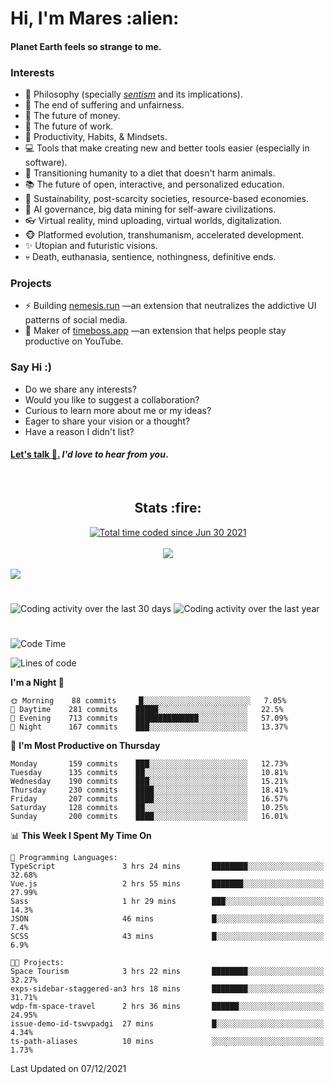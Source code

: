 <h1>Hi, I'm Mares :alien:</h1>

#### Planet Earth feels so strange to me.

### **Interests**

- 🌊 Philosophy (specially [_sentism_][sentismmedium] and its implications).
- 🎯 The end of suffering and unfairness.
- 💸 The future of money.
- 💼 The future of work.
- 🧠 Productivity, Habits, & Mindsets.
- 💻 Tools that make creating new and better tools easier (especially in software).
- 🥗 Transitioning humanity to a diet that doesn't harm animals.
- 📚 The future of open, interactive, and personalized education.
- 🌱 Sustainability, post-scarcity societies, resource-based economies.
- 🤖 AI governance, big data mining for self-aware civilizations.
- 👓 Virtual reality, mind uploading, virtual worlds, digitalization.
- 🐵 Platformed evolution, transhumanism, accelerated development.
- ✨ Utopian and futuristic visions.
- 💀 Death, euthanasia, sentience, nothingness, definitive ends.


### **Projects**

- ⚡ Building [nemesis.run](https://nemesis.run) —an extension that neutralizes the addictive UI patterns of social media.
- 💎 Maker of [timeboss.app](https://timeboss.app) —an extension that helps people stay productive on YouTube.


### **Say Hi :)**

- Do we share any interests?
- Would you like to suggest a collaboration?
- Curious to learn more about me or my ideas?
- Eager to share your vision or a thought?
- Have a reason I didn't list?

#### [Let's talk :wave:.](mailto:mareszhar@gmail.com) _I'd love to hear from you_.

[sentismmedium]: https://medium.com/@mareszhar/born-a-prisoner-a-reflection-about-life-its-struggles-and-a-plan-to-escape-d8566ce9b026

<br>

<h2 align="center">Stats :fire:</h2>

<div align="center">
  <a href="https://wakatime.com/@cfdc0e0d-4860-4b62-9ff0-cb659185525e">
    <img src="https://wakatime.com/badge/user/cfdc0e0d-4860-4b62-9ff0-cb659185525e.svg" alt="Total time coded since Jun 30 2021" />
  </a>
</div>

<br>

<div align="center">
  <img src="https://github-readme-streak-stats.herokuapp.com?user=mareszhar&theme=black-ice&hide_border=true&stroke=FFFFFF15&ring=DF8FFE&fire=DF8FFE&currStreakLabel=DF8FFE&background=1A232A&currStreakNum=86FFAB&dates=B1AAB3FF">
</div>

<!-- Add or remove this: &dates=B1AAB3FF at the end of the streak stats URL if they get bugged and aren't updating -->

<br>

<img src="https://activity-graph.herokuapp.com/graph?username=mareszhar&theme=nord&bg_color=00000000&color=979797&line=DF8FFE&point=00000000&area=true&hide_border=true">

<br>

<h1></h1>

<img src="https://wakatime.com/share/@mares/5df0ff02-9c79-41b4-b540-51dc9c65a57b.svg" alt="Coding activity over the last 30 days" />
<img src="https://wakatime.com/share/@mares/ea89ba71-f374-40af-930c-e0655909fe37.svg" alt="Coding activity over the last year" />

<h1></h1>

<!--START_SECTION:waka-->
![Code Time](http://img.shields.io/badge/Code%20Time-365%20hrs%2058%20mins-blue)

![Lines of code](https://img.shields.io/badge/From%20Hello%20World%20I%27ve%20Written-114%20Thousand%20lines%20of%20code-blue)

**I'm a Night 🦉** 

```text
🌞 Morning    88 commits     █░░░░░░░░░░░░░░░░░░░░░░░░   7.05% 
🌆 Daytime    281 commits    █████░░░░░░░░░░░░░░░░░░░░   22.5% 
🌃 Evening    713 commits    ██████████████░░░░░░░░░░░   57.09% 
🌙 Night      167 commits    ███░░░░░░░░░░░░░░░░░░░░░░   13.37%

```
📅 **I'm Most Productive on Thursday** 

```text
Monday       159 commits    ███░░░░░░░░░░░░░░░░░░░░░░   12.73% 
Tuesday      135 commits    ██░░░░░░░░░░░░░░░░░░░░░░░   10.81% 
Wednesday    190 commits    ███░░░░░░░░░░░░░░░░░░░░░░   15.21% 
Thursday     230 commits    ████░░░░░░░░░░░░░░░░░░░░░   18.41% 
Friday       207 commits    ████░░░░░░░░░░░░░░░░░░░░░   16.57% 
Saturday     128 commits    ██░░░░░░░░░░░░░░░░░░░░░░░   10.25% 
Sunday       200 commits    ████░░░░░░░░░░░░░░░░░░░░░   16.01%

```


📊 **This Week I Spent My Time On** 

```text
💬 Programming Languages: 
TypeScript               3 hrs 24 mins       ████████░░░░░░░░░░░░░░░░░   32.68% 
Vue.js                   2 hrs 55 mins       ███████░░░░░░░░░░░░░░░░░░   27.99% 
Sass                     1 hr 29 mins        ███░░░░░░░░░░░░░░░░░░░░░░   14.3% 
JSON                     46 mins             █░░░░░░░░░░░░░░░░░░░░░░░░   7.4% 
SCSS                     43 mins             █░░░░░░░░░░░░░░░░░░░░░░░░   6.9%

🐱‍💻 Projects: 
Space Tourism            3 hrs 22 mins       ████████░░░░░░░░░░░░░░░░░   32.27% 
exps-sidebar-staggered-an3 hrs 18 mins       ████████░░░░░░░░░░░░░░░░░   31.71% 
wdp-fm-space-travel      2 hrs 36 mins       ██████░░░░░░░░░░░░░░░░░░░   24.95% 
issue-demo-id-tswvpadgi  27 mins             █░░░░░░░░░░░░░░░░░░░░░░░░   4.34% 
ts-path-aliases          10 mins             ░░░░░░░░░░░░░░░░░░░░░░░░░   1.73%

```


 Last Updated on 07/12/2021
<!--END_SECTION:waka-->
